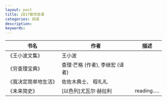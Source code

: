 ```yaml
---
layout: post
title: 2017都市目录
categories: 阅读
description: 
keywords: 
---
```



书名|作者|描述
---|---|---
《王小波文集》|王小波|
《穷查理宝典》|查理·芒格 (作者),‎ 李继宏 (译者)|
《我决定简单地生活》|佐佐木典士、 程礼礼|
《未来简史》|[以色列]尤瓦尔·赫拉利 |reading.....